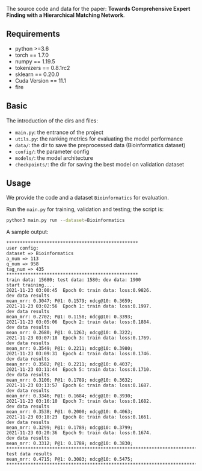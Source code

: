 The source code and data for the paper: **Towards Comprehensive Expert Finding with a Hierarchical Matching Network**.



## Requirements

- python >=3.6
- torch == 1.7.0
- numpy == 1.19.5
- tokenizers == 0.8.1rc2
- sklearn == 0.20.0
- Cuda Version == 11.1
- fire



## Basic

The introduction of the dirs and files:

- `main.py`: the entrance of the project
- `utils.py`: the ranking metrics for evaluating the model performance
- `data/`: the dir to save the preprocessed data (Bioinformatics dataset)
- `config/`: the parameter config 
- `models/`: the model architecture
- `checkpoints/`: the dir for saving the best model on validation dataset



## Usage

We provide the code and a dataset `Bioinformatics` for evaluation.

Run the `main.py` for training, validation and testing; the script is:

```sh
python3 main.py run --dataset=Bioinformatics
```

A sample output:

```
*************************************************
user config:
dataset => Bioinformatics
a_num => 113
q_num => 958
tag_num => 435
*************************************************
train data: 15680; test data: 1580; dev data: 1900
start training....
2021-11-23 03:00:45  Epoch 0: train data: loss:0.9826.
dev data results
mean_mrr: 0.3047; P@1: 0.1579; ndcg@10: 0.3659;
2021-11-23 03:02:56  Epoch 1: train data: loss:0.1997.
dev data results
mean_mrr: 0.2702; P@1: 0.1158; ndcg@10: 0.3393;
2021-11-23 03:05:06  Epoch 2: train data: loss:0.1884.
dev data results
mean_mrr: 0.2680; P@1: 0.1263; ndcg@10: 0.3222;
2021-11-23 03:07:18  Epoch 3: train data: loss:0.1769.
dev data results
mean_mrr: 0.3549; P@1: 0.2211; ndcg@10: 0.3980;
2021-11-23 03:09:31  Epoch 4: train data: loss:0.1746.
dev data results
mean_mrr: 0.3582; P@1: 0.2211; ndcg@10: 0.4037;
2021-11-23 03:11:44  Epoch 5: train data: loss:0.1710.
dev data results
mean_mrr: 0.3106; P@1: 0.1789; ndcg@10: 0.3632;
2021-11-23 03:13:57  Epoch 6: train data: loss:0.1687.
dev data results
mean_mrr: 0.3346; P@1: 0.1684; ndcg@10: 0.3930;
2021-11-23 03:16:10  Epoch 7: train data: loss:0.1682.
dev data results
mean_mrr: 0.3538; P@1: 0.2000; ndcg@10: 0.4063;
2021-11-23 03:18:23  Epoch 8: train data: loss:0.1661.
dev data results
mean_mrr: 0.3299; P@1: 0.1789; ndcg@10: 0.3799;
2021-11-23 03:20:36  Epoch 9: train data: loss:0.1674.
dev data results
mean_mrr: 0.3312; P@1: 0.1789; ndcg@10: 0.3830;
****************************************************************************************************
test data results
mean_mrr: 0.4715; P@1: 0.3083; ndcg@10: 0.5475;
****************************************************************************************************
```